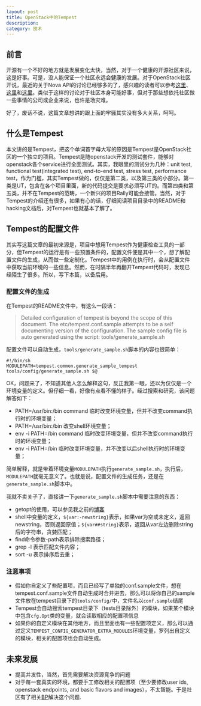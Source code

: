 ```yaml
---
layout: post
title: OpenStack中的Tempest
description: 
category: 技术
---
```


## 前言
开源有一个不好的地方就是发展变化太快，当然，对于一个健康的开源社区来说，这是好事。可是，没人能保证一个社区永远会健康的发展。对于OpenStack社区开说，最近的关于Nova API的讨论已经够多的了，感兴趣的读者可以参考[这里](http://ozlabs.org/~cyeoh/V3_API.html)、[这里](http://openstack.markmail.org/thread/7va4m6pptqemczyz#query:+page:1+mid:mojme3o22gwgocjf+state:results)和[这里](http://openstack.markmail.org/thread/nukbzrz4umboogr2#query:+page:1+mid:67lfluwctx2pqqka+state:results)。类似于这样的讨论对于社区本身可能好事，但对于那些想依托社区做一些事情的公司或企业来说，也许是场灾难。

好了，废话不说，这篇文章想讲的跟上面的牢骚其实没有多大关系，呵呵。

## 什么是Tempest
本文讲的是Tempest，把这个单词首字母大写的原因是Tempest是OpenStack社区的一个独立的项目。Tempest是随openstack开发的测试套件，能够对openstack各个service进行全面测试。其实，我眼里的测试分为几种：unit test, functional test(integrated test), end-to-end test, stress test, performance test，作为门槛，其实Tempest做的，仅仅是第二类，以及第三类的小部分。第一类是UT，包含在各个项目里面，新的代码提交是要求必须写UT的。而第四类和第五类，并不在Tempest的范畴，一个新兴的项目Rally可能会接管。当然，对于Tempest的介绍还有很多，如果有心的话，仔细阅读项目目录中的README和hacking文档后，对Tempest也就基本了解了。

## Tempest的配置文件
其实写这篇文章的最初来源是，项目中想用Tempest作为健康检查工具的一部分，但Tempest的运行是有一些预置条件的，配置文件便是其中一个，想了解配置文件的生成，从而做一些定制化。Tempest中的用例在执行时，会从配置文件中获取当前环境的一些信息。然而，在时隔半年再翻开Tempest代码时，发现已经陌生了很多。所以，写下本篇，以备后用。

### 配置文件的生成
在Tempest的README文件中，有这么一段话：  
> Detailed configuration of tempest is beyond the scope of this document. The etc/tempest.conf.sample attempts to be a self documenting version of the configuration. 
The sample config file is auto generated using the script: tools/generate_sample.sh 

配置文件可以自动生成，`tools/generate_sample.sh`脚本的内容也很简单：

    #!/bin/sh
    MODULEPATH=tempest.common.generate_sample_tempest tools/config/generate_sample.sh $@

OK，问题来了，不知道其他人怎么解释这句，反正我第一眼，还以为仅仅是一个环境变量的定义。但仔细一看，好像有点看不懂的样子。经过搜索和研究，该问题解答如下：  

* PATH=/usr/bin:/bin command 临时改变环境变量，但并不改变command执行时的环境变量；
* PATH=/usr/bin:/bin 改变shell环境变量；
* env -i PATH=/bin command 临时改变环境变量，但并不改变command执行时的环境变量；
* env -i PATH=/bin 临时改变环境变量，并不改变以后shell执行时的环境变量；

简单解释，就是带着环境变量`MODULEPATH`执行`generate_sample.sh`，执行后，`MODULEPATH`就毫无意义了。也就是说，配置文件的生成任务，还是在`generate_sample.sh`脚本中。

我就不卖关子了，直接讲一下`generate_sample.sh`脚本中需要注意的东西：

* getopt的使用，可以参见我之前的[博客](http://lingxiankong.github.io/blog/2014/01/14/command-line-parser/)
* shell中变量的定义，`${var:-newstring}`表示，如果var为空或未定义，返回newstring，否则返回原值；`${var##string}`表示，返回从var左边删除string后的字符串，贪婪匹配；
* find命令参数-path表示排除搜索路径；
* grep -l 表示匹配文件内容；
* sort -u 表示排序后去重；

### 注意事项

* 假如你自定义了些配置项，而且已经写了单独的conf.sample文件，想在tempest.conf.sample文件自动生成时合并进去，那么可以将你自己的sample文件放在tempest目录下的`tools/config/`中，文件名以`conf.sample`结尾
* Tempest会自动搜索tempest目录下（tests目录除外）的模块，如果某个模块中包含`cfg.Opt`类的变量，就会读取相应的配置项信息
* 如果你的自定义模块在其他地方，而且里面也有一些配置项定义，那么可以通过定义`TEMPEST_CONFIG_GENERATOR_EXTRA_MODULES`环境变量，罗列出自定义的模块，相关的配置项也会自动生成。

## 未来发展

* 提高并发性，当然，首先需要解决资源竞争的问题
* 对于每一套真实的环境，都要手工修改相关的配置项（至少要修改user ids, openstack
endpoints, and basic flavors and images），不太智能。于是社区有了相关[BP](https://blueprints.launchpad.net/tempest/+spec/tempest-config-generator)解决这个问题.